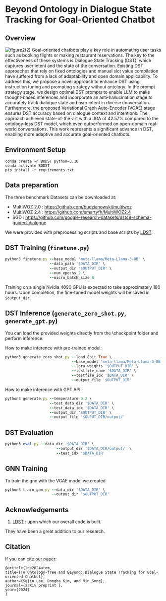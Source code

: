 # Beyond Ontology in Dialogue State Tracking for Goal-Oriented Chatbot

## Overview

![figure2(2)](https://github.com/Eastha0526/ATOM/assets/110336043/e7758bc3-8614-4a7e-8e0a-8c4c987a128d)
Goal-oriented chatbots play a key role in automating user tasks such as booking flights or making restaurant reservations. The key to the effectiveness of these systems is Dialogue State Tracking (DST), which captures user intent and the state of the conversation. Existing DST approaches that rely on fixed ontologies and manual slot value compilation have suffered from a lack of adaptability and open domain applicability. To address this, we propose a novel approach to enhance DST using instruction tuning and prompting strategy without ontology. In the prompt strategy stage, we design optimal DST prompts to enable LLM to make thought-based inferences and incorporate an anti-hallucination stage to accurately track dialogue state and user intent in diverse conversation. Furthermore, the proposed Variational Graph Auto-Encoder (VGAE) stage ensures DST accuracy based on dialogue context and intentions. The approach achieved state-of-the-art with a JGA of 42.57\% compared to the ontology-less DST model, which even outperformed on open-domain real-world conversations. This work represents a significant advance in DST, enabling more adaptive and accurate goal-oriented chatbots.
## Environment Setup

```
conda create -n BODST python=3.10
conda activate BODST
pip install -r requirements.txt
```

## Data preparation

The three benchmark Datasets can be downloaded at:

- MultiWOZ 2.0 : https://github.com/budzianowski/multiwoz
- MultiWOZ 2.4 : https://github.com/smartyfh/MultiWOZ2.4
- SGD : https://github.com/google-research-datasets/dstc8-schema-guided-dialogue

We were provided with preprocessing scripts and base scripts by [LDST](https://github.com/WoodScene/LDST).

## DST Training (`finetune.py`)

```ruby
python3 finetune.py --base_model 'meta-llama/Meta-Llama-3-8B' \
                    --data_path '$DATA_DIR' \
                    --output_dir '$OUTPUT_DIR' \
                    --num_epochs 2 \
                    --micro_batch_size 8
```
Training on a single Nvidia 4090 GPU is expected to take approximately 180 hours. Upon completion, the fine-tuned model weights will be saved in `$output_dir`.

## DST Inference (`generate_zero_shot.py`, `generate_gpt.py`)

You can load the provided weights directly from the \checkpoint folder and perform inference.

How to make inference with pre-trained model:

```ruby
python3 generate_zero_shot.py --load_8bit True \
                              --base_model 'meta-llama/Meta-Llama-3-8B' \
                              --lora_weights '$OUTPUT_DIR' \
                              --testfile_name '$DATA_DIR' \
                              --testfile_idx '$DATA_DIR' \
                              --output_file '$OUTPUT_DIR'
```

How to make inference with GPT API:

```ruby
python3 generate.py --temperature 0.2 \
                    --test_data_dir '$DATA_DIR' \
                    --test_data_idx '$DATA_DIR' \
                    --output_dir '$OUTPUT_DIR' \
                    --output_file '$OUPUT_DIR/output/'
```

## DST Evaluation

```ruby
python3 eval.py --data_dir '$DATA_DIR' \
                       --output_dir '$DATA_DIR/output/' \
                       --test_idx '$DATA_DIR'
```

## GNN Training

To train the gnn with the VGAE model we created 

```ruby
python3 train_gnn.py --data_dir '$DATA_DIR' \
                     --output_dir '$OUTPUT_DIR'
```



## Acknowledgements

1. [LDST](https://github.com/WoodScene/LDST) : upon which our overall code is built.

They have been a great addition to our research.

## Citation

If you can cite [our paper]():

```
@article{lee2024atom,
title={To Ontology-free and Beyond: Dialogue State Tracking for Goal-oriented Chatbot},
author={Sejin Lee, Dongha Kim, and Min Song},
journal={arXiv preprint },
year={2024}
}
```
